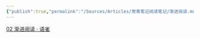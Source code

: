 ```yaml
---
{"publish":true,"permalink":"/Sources/Articles/常青笔记阅读笔记/渐进阅读.md","title":"渐进阅读","created":"2022-08-11","modified":"2023-03-14","tags":["review"],"cssclasses":""}
---
```


[02 渐进阅读 · 语雀](https://www.yuque.com/supermemo/wiki/incremental_reading)